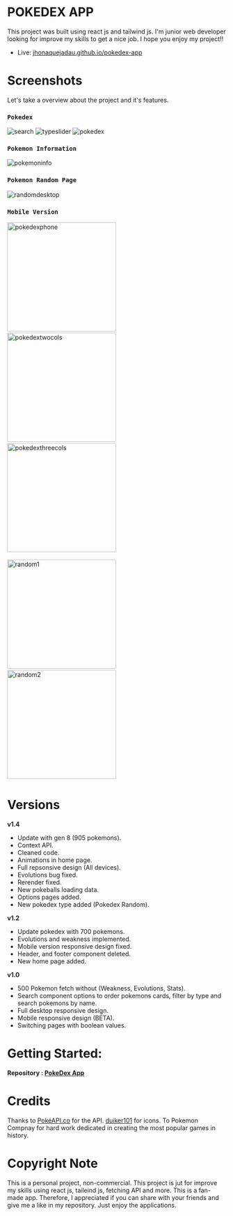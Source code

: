 # POKEDEX APP
<p> This project was built using react js and tailwind js. 
    I'm junior web developer looking for improve my skills to get a nice job.
    I hope you enjoy my project!!
</p>

* Live: <a href="https://jhonaquejadau.github.io/pokedex-app/">jhonaquejadau.github.io/pokedex-app</a>


# Screenshots

Let's take a overview about the project and it's features.

### `Pokedex`

<img src="src/assets/images/search.PNG" alt="search" />
<img src="src/assets/images/typeslider.PNG" alt="typeslider" />
<img src="src/assets/images/pokedex.PNG" alt="pokedex" />

### `Pokemon Information`
<img src="src/assets/images/pokemoninfo.PNG" alt="pokemoninfo" />

### `Pokemon Random Page`
<img src="src/assets/images/randomdesktop.PNG" alt="randomdesktop" />

### `Mobile Version`

<img src="src/assets/images/pokedexphone.PNG" alt="pokedexphone" width="250"/>&nbsp;&nbsp;&nbsp;&nbsp;
<img src="src/assets/images/pokedextwocols.PNG" alt="pokedextwocols" width="250"/>&nbsp;&nbsp;&nbsp;&nbsp;
<img src="src/assets/images/pokedexthreecols.PNG" alt="pokedexthreecols" width="250"/>&nbsp;&nbsp;&nbsp;&nbsp;

<img src="src/assets/images/random1.PNG" alt="random1" width="250"/>&nbsp;&nbsp;&nbsp;&nbsp;
<img src="src/assets/images/random2.PNG" alt="random2" width="250"/>&nbsp;&nbsp;&nbsp;&nbsp;

# Versions

**v1.4**
* Update with gen 8 (905 pokemons).
* Context API.
* Cleaned code.
* Animations in home page.
* Full repsonsive design (All devices).
* Evolutions bug fixed.
* Rerender fixed.
* New pokeballs loading data.
* Options pages added.
* New pokedex type added (Pokedex Random).

**v1.2**
* Update pokedex with 700 pokemons.
* Evolutions and weakness implemented.
* Mobile version responsive design fixed.
* Header, and footer component deleted.
* New home page added.

**v1.0**
* 500 Pokemon fetch without (Weakness, Evolutions, Stats).
* Search component options to order pokemons cards, filter by type and search pokemons by name.
* Full desktop responsive design.
* Mobile responsive design (BETA).
* Switching pages with boolean values. 

# Getting Started:

**Repository : [PokeDex App](https://github.com/jhonaquejadau/pokedex-app)**

# Credits
Thanks to [PokéAPI.co](https://github.com/PokeAPI/pokeapi) for the API. [duiker101](https://github.com/duiker101/pokemon-type-svg-icons) for icons. To Pokemon Compnay for hard work dedicated in creating the most popular games in history.

# Copyright Note
This is a personal project, non-commercial. This project is jut for improve my skills using react js, taileind js, fetching API and more. This is a fan-made app. Therefore, I appreciated if you can share with your friends and give me a like in my repository. Just enjoy the applications.
